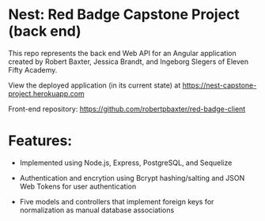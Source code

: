 # Nest: Red Badge Capstone Project (back end)

This repo represents the back end Web API for an Angular application created by Robert Baxter, Jessica Brandt, and Ingeborg Slegers of Eleven Fifty Academy.

View the deployed application (in its current state) at https://nest-capstone-project.herokuapp.com

Front-end repository: https://github.com/robertpbaxter/red-badge-client

# Features:

- Implemented using Node.js, Express, PostgreSQL, and Sequelize

- Authentication and encrytion using Bcrypt hashing/salting and JSON Web Tokens for user authentication

- Five models and controllers that implement foreign keys for normalization as manual database associations
